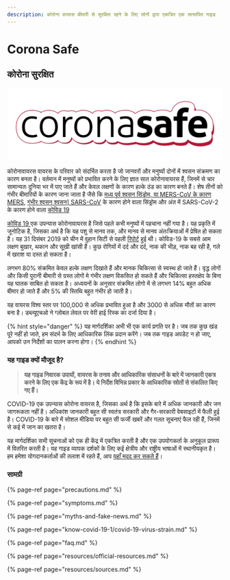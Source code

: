 ```yaml
---
description: कोरोना वायरस बीमारी से सुरक्षित रहने के लिए लोगों द्वारा एकत्रित एक सत्यापित गाइड
---
```


# Corona Safe

## कोरोना सुरक्षित

![](.gitbook/assets/coronasafe-logo.svg)

कोरोनावायरस वायरस के परिवार को संदर्भित करता है जो जानवरों और मनुष्यों दोनों में श्वसन संक्रमण का कारण बनता है। वर्तमान में मनुष्यों को प्रभावित करने के लिए ज्ञात सात कोरोनावायरस हैं, जिनमें से चार सामान्यतः दुनिया भर में पाए जाते हैं और केवल लक्षणों के कारण हल्के ठंड का कारण बनते हैं। शेष तीनों को गंभीर बीमारियों के कारण जाना जाता है जैसे कि [मध्य पूर्व श्वसन सिंड्रोम, या MERS-CoV के कारण MERS](https://www.who.int/emergencies/mers-cov/en/), [गंभीर श्वसन श्वसन\] SARS-CoV](https://www.who.int/csr/sars/en/) के कारण होने वाला सिंड्रोम और अंत में SARS-CoV-2 के कारण होने वाला [कोविड 19](https://www.cdc.gov/coronavirus/2019-ncov/index.html)

[कोविड 19 ](https://www.who.int/emergencies/diseases/novel-coronavirus-2019)एक उपन्यास कोरोनावायरस है जिसे पहले कभी मनुष्यों में पहचाना नहीं गया है। यह प्रकृति में जूनोटिक है, जिसका अर्थ है कि यह पशु से मानव तक, और मानव से मानव अंतःक्रियाओं में प्रेषित हो सकता है। यह 31 दिसंबर 2019 को चीन में वुहान सिटी से पहली [रिपोर्ट](https://www.who.int/csr/don/05-januge-2020-pneumonia-of-unkown-cause-china/en/) हुई थी। कोविड-19 के सबसे आम लक्षण बुखार, थकान और सूखी खांसी हैं। कुछ रोगियों में दर्द और दर्द, नाक की भीड़, नाक बह रही है, गले में खराश या दस्त हो सकता है।

लगभग 80% संक्रमित केवल हल्के लक्षण दिखाते हैं और मानक चिकित्सा से स्वस्थ हो जाते हैं। वृद्ध लोगों और किसी पुरानी बीमारी से ग्रस्त लोगों मे गंभीर लक्षण विकसित हो सकते हैं और चिकित्सा हस्तक्षेप के बिना यह घातक साबित हो सकता है। अध्ययनों के अनुसार संक्रमित लोगो में से लगभग 14% बहुत अधिक बीमार हो जाते हैं और 5% की स्तिथि बहुत गंभीर हो जाती है।

यह वायरस विश्व स्तर पर 100,000 से अधिक प्रभावित हुआ है और 3000 से अधिक मौतों का कारण बना है। डब्ल्यूएचओ ने ग्लोबल लेवल पर वेरी हाई रिस्क का दर्जा दिया है।

{% hint style="danger" %}
यह मार्गदर्शिका अभी भी एक कार्य प्रगति पर है। जब तक कुछ खंड पूरे नहीं हो जाते, हम संदर्भ के लिए आधिकारिक लिंक प्रदान करेंगे। जब तक गाइड अपडेट न हो जाए, आपको उन निर्देशों का पालन करना होगा।
{% endhint %}

### यह गाइड क्यों मौजूद है?

> **यह गाइड निवारक उपायों, वायरस के तनाव और आधिकारिक संसाधनों के बारे में जानकारी एकत्र करने के लिए एक केंद्र के रूप में है। ये निर्देश विभिन्न प्रकार के आधिकारिक स्रोतों से संकलित किए गए हैं।**

COVID-19 एक उपन्यास कोरोना वायरस है, जिसका अर्थ है कि इसके बारे में अधिक जानकारी और जन जागरूकता नहीं है। अधिकांश जानकारी बहुत सी स्वतंत्र सरकारी और गैर-सरकारी वेबसाइटों में फैली हुई है। COVID-19 के बारे में सोशल मीडिया पर बहुत सी फर्जी खबरें और गलत सूचनाएं फैल रही हैं, जिनमें से कई में जान का खतरा है।

यह मार्गदर्शिका सभी सूचनाओं को एक ही केंद्र में एकत्रित करती है और एक उपयोगकर्ता के अनुकूल प्रारूप में वितरित करती है। यह गाइड व्यापक दर्शकों के लिए कई क्षेत्रीय और राष्ट्रीय भाषाओं में स्थानीयकृत है। हम हमेशा योगदानकर्ताओं की तलाश में रहते हैं, आप [यहाँ मदद कर सकते हैं](https://www.coronasafe.in/contribute)।

### **सामग्री**

{% page-ref page="precautions.md" %}

{% page-ref page="symptoms.md" %}

{% page-ref page="myths-and-fake-news.md" %}

{% page-ref page="know-covid-19-1/covid-19-virus-strain.md" %}

{% page-ref page="faq.md" %}

{% page-ref page="resources/official-resources.md" %}

{% page-ref page="resources/sources.md" %}

